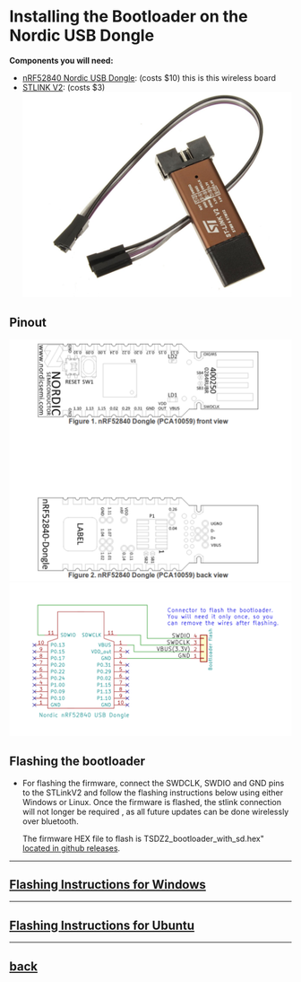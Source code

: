 # Installing the Bootloader on the Nordic USB Dongle
**Components you will need:**
* [nRF52840 Nordic USB Dongle](https://www.digikey.com/en/products/detail/nordic-semiconductor-asa/NRF52840-DONGLE/9491124): (costs $10) this is this wireless board
*  [STLINK V2](https://www.ebay.com/c/896036216): (costs $3)
  ![stlink](stlinkv2.png)
  
  ## Pinout

![Pinout](nordic_pinout.png)
![wiring](Ebike_wireless_bootloader-schematic.png)


  
## Flashing the bootloader

* For flashing the firmware, connect the SWDCLK, SWDIO and GND pins to the STLinkV2 and follow the flashing instructions below using either Windows or Linux.
Once the firmware is flashed, the stlink  connection will not longer be required , as all future updates can be done wirelessly over bluetooth. 

  The firmware HEX file to flash is  TSDZ2_bootloader_with_sd.hex" 
  [located in github releases](https://github.com/OpenSourceEBike/TSDZ2_wireless-bootloader/releases).

----
[Flashing Instructions for Windows](windows.md)
----
-----
[Flashing Instructions for Ubuntu](ubuntu.md)
----
----
  
## [back](./index.md)
